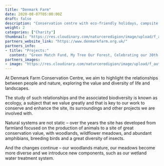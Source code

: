 ```yaml
---
title: "Denmark Farm"
date: 2020-08-07T05:00:00Z
draft: false
description: "Conservation centre with eco-friendly holidays, campsite, nature trails & courses in West Wales"
weight: 2
categories: ["Charity"]
thumbnail: "https://res.cloudinary.com/naturceredigion/image/upload/f_auto,w_480/v1720623545/denmark-farm.png"
partners_website_link: "https://www.denmarkfarm.org.uk/"
partners_info:
- title: "Projects:"
  content: "Green Match Fund, My Tree Our Forest, Celebrating our 30th Anniversary, Water Sustainability"
partners_images:
- image: "https://res.cloudinary.com/naturceredigion/image/upload/f_auto,w_860/v1721736351/bog-field-denmark-farm.webp"
---
```


At Denmark Farm Conservation Centre, we aim to highlight the relationships between people and nature, exploring the value and diversity of life and landscapes.

The study of such relationships and the associated biodiversity is known as ecology, a subject that we value greatly and that is key to our work to conserve and enhance the site, its surroundings and other projects we are involved with.

Natural systems are not static – over the years the site has developed from farmland focused on the production of animals to a site of great conservation value, with woodlands, wildflower meadows, and abundant amphibians, breeding birds and a great diversity of insects.

And the changes continue – our woodlands mature, our meadows become more diverse and we introduce new components, such as our wetland water treatment system.
